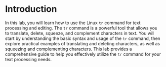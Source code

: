 # Introduction

In this lab, you will learn how to use the Linux `tr` command for text processing and editing. The `tr` command is a powerful tool that allows you to translate, delete, squeeze, and complement characters in text. You will start by understanding the basic syntax and usage of the `tr` command, then explore practical examples of translating and deleting characters, as well as squeezing and complementing characters. This lab provides a comprehensive guide to help you effectively utilize the `tr` command for your text processing needs.
